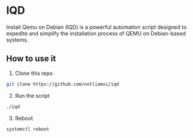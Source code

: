 # IQD
Install Qemu on Debian (IQD) is a powerful automation script designed to expedite and simplify the installation process of QEMU on Debian-based systems.

## How to use it
1. Clone this repo
```bash
git clone https://github.com/notliamsi/iqd
```
2. Run the script
```bash
./iqd
```
3. Reboot
```bash
systemctl reboot 
```
